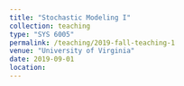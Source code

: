 ```yaml
---
title: "Stochastic Modeling I"
collection: teaching
type: "SYS 6005"
permalink: /teaching/2019-fall-teaching-1
venue: "University of Virginia"
date: 2019-09-01
location: 
---
```


